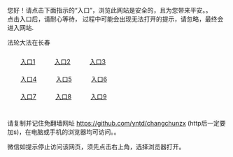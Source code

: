 您好！请点击下面指示的“入口”，浏览此网站是安全的，且为您带来平安。。 <br/>
点击入口后，请耐心等待， 过程中可能会出现无法打开的提示，请忽略，最终会进入网站. </br>

法轮大法在长春<br/>
<div style="padding:10px"><a style="margin:20px" target="_blank" href="https://d18drvfed5ieq1.cloudfront.net/2Qpsp?yftbmbxw" id="ccLink1" rel="nofollow">入口1</a> <a target="_blank" style="margin:20px" href="https://d72dwnwho4sjp.cloudfront.net/2Qpsp?foapxvx" id="ccLink2" rel="nofollow">入口2</a> <a style="margin:20px" target="_blank" href="https://d2ipz4wtt6y8d6.cloudfront.net/2Qpsp?fzlgknj" id="ccLink3" rel="nofollow">入口3</a></div>

<div style="padding:10px" ><a style="margin:20px" target="_blank" href="https://d18drvfed5ieq1.cloudfront.net/2Qpsp?yftbmbxw" id="ccLink4" rel="nofollow">入口4</a> <a style="margin:20px" href="https://d72dwnwho4sjp.cloudfront.net/2Qpsp?foapxvx" target="_blank" id="ccLink5" rel="nofollow">入口5</a> <a style="margin:20px" href="https://d2ipz4wtt6y8d6.cloudfront.net/2Qpsp?fzlgknj" target="_blank" id="ccLink6" rel="nofollow">入口6</a></div>

<div style="padding:10px"><a style="margin:20px" target="_blank" href="https://d18drvfed5ieq1.cloudfront.net/2Qpsp?yftbmbxw" id="ccLink7" rel="nofollow">入口7</a> <a style="margin:20px" href="https://d72dwnwho4sjp.cloudfront.net/2Qpsp?foapxvx" target="_blank" id="ccLink8" rel="nofollow">入口8</a> <a style="margin:20px" target="_blank" href="https://d2ipz4wtt6y8d6.cloudfront.net/2Qpsp?fzlgknj" id="ccLink9" rel="nofollow">入口9</a></div>

<br/>



请复制并记住免翻墙网址 https://github.com/yntd/changchunzx (http后一定要加s)，在电脑或手机的浏览器均可访问。。<br/>

微信如提示停止访问该网页，须先点击右上角，选择浏览器打开。
